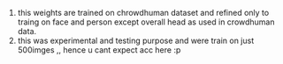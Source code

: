 1. this weights are trained on chrowdhuman dataset and refined only to traing on face and person except overall head as used in crowdhuman data.
2. this was experimental and testing purpose and were train on just 500imges ,, hence u cant expect acc here :p
